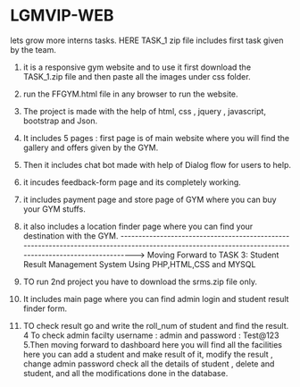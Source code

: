 # LGMVIP-WEB
lets grow more interns tasks.
HERE TASK_1 zip file includes first task given by the team.

1. it is a responsive gym website and to use it first download the TASK_1.zip file and then paste all the images under css folder.
2. run the FFGYM.html file in any browser to run the website.
3. The project is made with the help of html, css , jquery , javascript, bootstrap and Json.
4. It includes 5 pages : first page is of main website where you will find the gallery and offers given by the GYM.
5. Then it includes chat bot made with help of Dialog flow for users to help.
6. it incudes feedback-form page and its completely working.
7. it includes payment page and store page of GYM where you can buy your GYM stuffs.
8. it also includes a location finder page where you can find your destination with the GYM.
-------------------------------------------------------------------------------------------------------------------------------------------------------->
Moving Forward to TASK 3: Student Result Management System Using PHP,HTML,CSS and MYSQL

1. TO run 2nd project you have to download the srms.zip file only.
2. It includes main page where you can find admin login and student result finder form.
3. TO check result go and write the roll_num of student and find the result.
4 To check admin facilty username : admin  and password : Test@123
5.Then moving forward to dashboard here you will find all the facilities
  here you can add a student and make result of it, modify the result ,
  change admin password check all the details of student , delete and student,
  and all the modifications done in the database.
